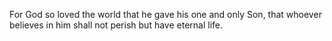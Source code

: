 
For God so loved the world that he gave his one and only Son, that whoever believes in him shall not perish but have eternal life.